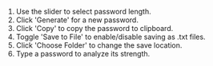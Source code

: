 

1. Use the slider to select password length.
2. Click 'Generate' for a new password.
3. Click 'Copy' to copy the password to clipboard.
4. Toggle 'Save to File' to enable/disable saving as .txt files.
5. Click 'Choose Folder' to change the save location.
6. Type a password to analyze its strength.
